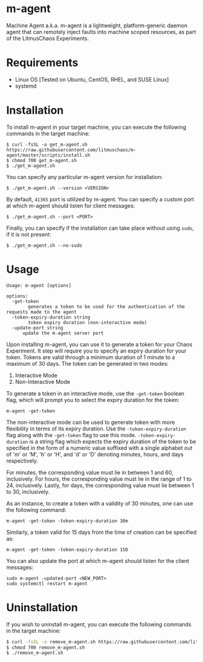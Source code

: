 # m-agent
Machine Agent a.k.a. m-agent is a lightweight, platform-generic daemon agent that can remotely inject faults into machine scoped resources, as part of the LitmusChaos Experiments.

# Requirements
- Linux OS [Tested on Ubuntu, CentOS, RHEL, and SUSE Linux]
- systemd

# Installation
To install m-agent in your target machine, you can execute the following commands in the target machine:
```
$ curl -fsSL -o get_m-agent.sh https://raw.githubusercontent.com/litmuschaos/m-agent/master/scripts/install.sh
$ chmod 700 get_m-agent.sh
$ ./get_m-agent.sh
```

You can specify any particular m-agent version for installation:
```
$ ./get_m-agent.sh --version <VERSION>
```

By default, `41365` port is utilized by m-agent. You can specify a custom port at which m-agent should listen for client messages:
```
$ ./get_m-agent.sh --port <PORT>
```

Finally, you can specify if the installation can take place without using `sudo`, if it is not present:
```
$ ./get_m-agent.sh --no-sudo
```

# Usage
```
Usage: m-agent [options]

options:
  -get-token
    	generates a token to be used for the authentication of the requests made to the agent
  -token-expiry-duration string
    	token expiry duration (non-interactive mode)
  -update-port string
      update the m-agent server port
```

Upon installing m-agent, you can use it to generate a token for your Chaos Experiment. It step will require you to specify an expiry duration for your token. Tokens are valid through a minimum duration of 1 minute to a maximum of 30 days. The token can be generated in two modes:
1. Interactive Mode
2. Non-Interactive Mode

To generate a token in an interactive mode, use the `-get-token` boolean flag, which will prompt you to select the expiry duration for the token:
```
m-agent -get-token
``` 

The non-interactive mode can be used to generate token with more flexibility in terms of its expiry duration. Use the `-token-expiry-duration` flag along with the `-get-token` flag to use this mode. `-token-expiry-duration` is a string flag which expects the expiry duration of the token to be specified in the form of a numeric value suffixed with a single alphabet out of 'm' or 'M', 'h' or 'H', and 'd' or 'D' denoting minutes, hours, and days respectively.

For minutes, the corresponding value must lie in between 1 and 60, inclusively. For hours, the corresponding value must lie in the range of 1 to 24, inclusively. Lastly, for days, the corresponding value must lie between 1 to 30, inclusively.

As an instance, to create a token with a validity of 30 minutes, one can use the following command:
```
m-agent -get-token -token-expiry-duration 30m
```

Similarly, a token valid for 15 days from the time of creation can be specified as:
```
m-agent -get-token -token-expiry-duration 15D
```

You can also update the port at which m-agent should listen for the client messages:
```
sudo m-agent -updated-port <NEW_PORT>
sudo systemctl restart m-agent
```  

# Uninstallation
If you wish to uninstall m-agent, you can execute the following commands in the target machine:
```bash
$ curl -fsSL -o remove_m-agent.sh https://raw.githubusercontent.com/litmuschaos/m-agent/master/scripts/uninstall.sh
$ chmod 700 remove_m-agent.sh
$ ./remove_m-agent.sh
```
